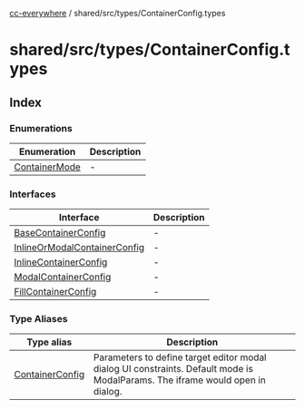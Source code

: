 [cc-everywhere](../../../../index.md) / shared/src/types/ContainerConfig.types

# shared/src/types/ContainerConfig.types

## Index

### Enumerations

| Enumeration | Description |
| ------ | ------ |
| [ContainerMode](enumerations/ContainerMode.md) | - |

### Interfaces

| Interface | Description |
| ------ | ------ |
| [BaseContainerConfig](interfaces/BaseContainerConfig.md) | - |
| [InlineOrModalContainerConfig](interfaces/InlineOrModalContainerConfig.md) | - |
| [InlineContainerConfig](interfaces/InlineContainerConfig.md) | - |
| [ModalContainerConfig](interfaces/ModalContainerConfig.md) | - |
| [FillContainerConfig](interfaces/FillContainerConfig.md) | - |

### Type Aliases

| Type alias | Description |
| ------ | ------ |
| [ContainerConfig](type-aliases/ContainerConfig.md) | Parameters to define target editor modal dialog UI constraints. Default mode is ModalParams. The iframe would open in dialog. |
